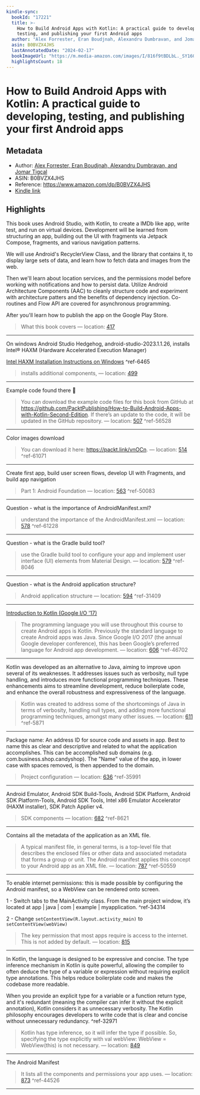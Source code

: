 ```yaml
---
kindle-sync:
  bookId: "17221"
  title: >-
    How to Build Android Apps with Kotlin: A practical guide to developing,
    testing, and publishing your first Android apps
  author: "Alex Forrester, Eran Boudjnah, Alexandru Dumbravan, and Jomar Tigcal"
  asin: B0BVZX4JHS
  lastAnnotatedDate: "2024-02-17"
  bookImageUrl: "https://m.media-amazon.com/images/I/816f9tBDLbL._SY160.jpg"
  highlightsCount: 18
---
```


# How to Build Android Apps with Kotlin: A practical guide to developing, testing, and publishing your first Android apps

## Metadata

- Author: [Alex Forrester, Eran Boudjnah, Alexandru Dumbravan, and Jomar Tigcal](https://www.amazon.comundefined)
- ASIN: B0BVZX4JHS
- Reference: <https://www.amazon.com/dp/B0BVZX4JHS>
- [Kindle link](kindle://book?action=open&asin=B0BVZX4JHS)

## Highlights

This book uses Android Studio, with Kotlin, to create a IMDb like app, write test, and run on virtual devices. Development will be learned from structuring an app, building out the UI with fragments via Jetpack Compose, fragments, and various navigation patterns.

We will use Android's RecyclerView Class, and the library that contains it, to display large sets of data, and learn how to fetch data and images from the web.

Then we'll learn about location services, and the permissions model before working with notifications and how to persist data. Utilize Android Architecture Components (AAC) to cleanly structure code and experiment with architecture patters and the benefits of dependency injection. Co-routines and Flow API are covered for asynchronous programming.

After you'll learn how to publish the app on the Google Play Store.

> What this book covers — location: [417](kindle://book?action=open&asin=B0BVZX4JHS&location=417)

---

On windows Android Studio Hedgehog, android-studio-2023.1.1.26, installs Intel® HAXM (Hardware Accelerated Execution Manager)

[Intel HAXM Installation Instructions on Windows](https://github.com/intel/haxm/wiki/Installation-Instructions-on-Windows) ^ref-6465

> installs additional components, — location: [499](kindle://book?action=open&asin=B0BVZX4JHS&location=499)

---

Example code found there 🙂

> You can download the example code files for this book from GitHub at <https://github.com/PacktPublishing/How-to-Build-Android-Apps-with-Kotlin-Second-Edition>. If there’s an update to the code, it will be updated in the GitHub repository. — location: [507](kindle://book?action=open&asin=B0BVZX4JHS&location=507) ^ref-56528

---

Color images download

> You can download it here: <https://packt.link/vnOCn>. — location: [514](kindle://book?action=open&asin=B0BVZX4JHS&location=514) ^ref-61071

---

Create first app, build user screen flows, develop UI with Fragments, and build app navigation

> Part 1: Android Foundation — location: [563](kindle://book?action=open&asin=B0BVZX4JHS&location=563) ^ref-50083

---

Question - what is the importance of AndroidManifest.xml?

> understand the importance of the AndroidManifest.xml — location: [578](kindle://book?action=open&asin=B0BVZX4JHS&location=578) ^ref-61228

---

Question - what is the Gradle build tool?

> use the Gradle build tool to configure your app and implement user interface (UI) elements from Material Design. — location: [579](kindle://book?action=open&asin=B0BVZX4JHS&location=579) ^ref-8046

---

Question - what is the Android application structure?

> Android application structure — location: [594](kindle://book?action=open&asin=B0BVZX4JHS&location=594) ^ref-31409

---

[Introduction to Kotlin (Google I/O '17)](https://www.youtube.com/watch?v=X1RVYt2QKQE&ab_channel=AndroidDevelopers)

> The programming language you will use throughout this course to create Android apps is Kotlin. Previously the standard language to create Android apps was Java. Since Google I/O 2017 (the annual Google developer conference), this has been Google’s preferred language for Android app development. — location: [606](kindle://book?action=open&asin=B0BVZX4JHS&location=606) ^ref-46702

---

Kotlin was developed as an alternative to Java, aiming to improve upon several of its weaknesses. It addresses issues such as verbosity, null type handling, and introduces more functional programming techniques. These enhancements aims to streamline development, reduce boilerplate code, and enhance the overall robustness and expressiveness of the language.

> Kotlin was created to address some of the shortcomings of Java in terms of verbosity, handling null types, and adding more functional programming techniques, amongst many other issues. — location: [611](kindle://book?action=open&asin=B0BVZX4JHS&location=611) ^ref-5871

---

Package name: An address ID for source code and assets in app. Best to name this as clear and descriptive and related to what the application accomplishes. This can be accomplished sub domains (e.g. com.business.shop.candyshop). The "Name" value of the app, in lower case with spaces removed, is then appended to the domain.

> Project configuration — location: [636](kindle://book?action=open&asin=B0BVZX4JHS&location=636) ^ref-35991

---

Android Emulator, Android SDK Build-Tools, Android SDK Platform, Android SDK Platform-Tools, Android SDK Tools, Intel x86 Emulator Accelerator (HAXM installer), SDK Patch Applier v4.

> SDK components — location: [682](kindle://book?action=open&asin=B0BVZX4JHS&location=682) ^ref-8621

---

Contains all the metadata of the application as an XML file.

> A typical manifest file, in general terms, is a top-level file that describes the enclosed files or other data and associated metadata that forms a group or unit. The Android manifest applies this concept to your Android app as an XML file. — location: [787](kindle://book?action=open&asin=B0BVZX4JHS&location=787) ^ref-50559

---

To enable internet permissions: this is made possible by configuring the Android manifest, so a WebView can be rendered onto screen.

1 - Switch tabs to the MainActivity class. From the main project window, it’s located at app | java | com | example | myapplication. ^ref-34314

2 - Change `setContentView(R.layout.activity_main)` to `setContentView(webView)`

> The key permission that most apps require is access to the internet. This is not added by default. — location: [815](kindle://book?action=open&asin=B0BVZX4JHS&location=815)

---

In Kotlin, the language is designed to be expressive and concise. The type inference mechanism in Kotlin is quite powerful, allowing the compiler to often deduce the type of a variable or expression without requiring explicit type annotations. This helps reduce boilerplate code and makes the codebase more readable.

When you provide an explicit type for a variable or a function return type, and it's redundant (meaning the compiler can infer it without the explicit annotation), Kotlin considers it as unnecessary verbosity. The Kotlin philosophy encourages developers to write code that is clear and concise without unnecessary redundancy. ^ref-32971

> Kotlin has type inference, so it will infer the type if possible. So, specifying the type explicitly with val webView: WebView = WebView(this) is not necessary. — location: [849](kindle://book?action=open&asin=B0BVZX4JHS&location=849)

---

The Android Manifest

> It lists all the components and permissions your app uses. — location: [873](kindle://book?action=open&asin=B0BVZX4JHS&location=873) ^ref-44526

---
